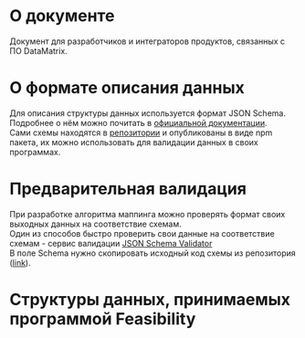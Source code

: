 <!-- START doctoc -->
<!-- END doctoc -->  

# О документе
Документ для разработчиков и интеграторов продуктов, связанных с ПО DataMatrix.
# О формате описания данных
Для описания структуры данных используется формат JSON Schema.  
Подробнее о нём можно почитать в [официальной документации](https://json-schema.org/).  
Сами схемы находятся в [репозитории]() и опубликованы в виде npm пакета, их можно использовать для валидации данных в своих программах.
# Предварительная валидация
При разработке алгоритма маппинга можно проверять формат своих выходных данных на соответствие схемам.  
Один из способов быстро проверить свои данные на соответствие схемам - сервис валидации [JSON Schema Validator](https://www.jsonschemavalidator.net/)  
В поле Schema нужно скопировать исходный код схемы из репозитория ([link]()).

# Структуры данных, принимаемых программой Feasibility

